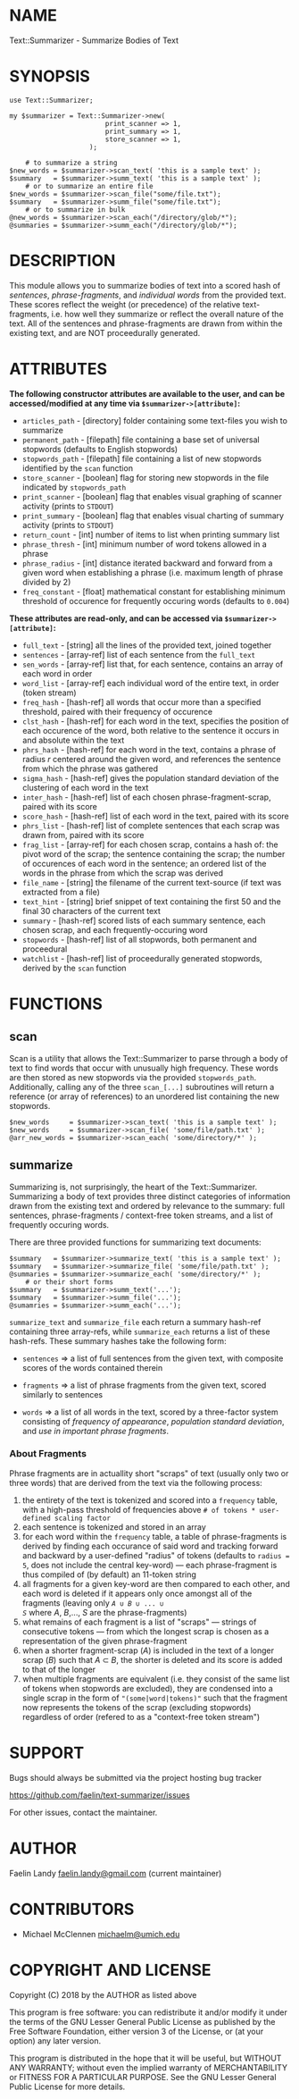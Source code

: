 # NAME

Text::Summarizer - Summarize Bodies of Text



# SYNOPSIS
	use Text::Summarizer;
	
	my $summarizer = Text::Summarizer->new(
							print_scanner => 1,
							print_summary => 1,
							store_scanner => 1,
						);
	
		# to summarize a string
	$new_words = $summarizer->scan_text( 'this is a sample text' );
	$summary   = $summarizer->summ_text( 'this is a sample text' );
	    # or to summarize an entire file
	$new_words = $summarizer->scan_file("some/file.txt");
	$summary   = $summarizer->summ_file("some/file.txt");
		# or to summarize in bulk
	@new_words = $summarizer->scan_each("/directory/glob/*");
	@summaries = $summarizer->summ_each("/directory/glob/*");



# DESCRIPTION
This module allows you to summarize bodies of text into a scored hash of  _sentences_,  _phrase-fragments_, and  _individual words_ from the provided text. These scores reflect the weight (or precedence) of the relative text-fragments, i.e. how well they summarize or reflect the overall nature of the text. All of the sentences and phrase-fragments are drawn from within the existing text, and are NOT proceedurally generated.



# ATTRIBUTES
**The following constructor attributes are available to the user, and can be accessed/modified at any time via `$summarizer->[attribute]`:**
* `articles_path`  - [directory] folder containing some text-files you wish to summarize
* `permanent_path` - [filepath] file containing a base set of universal stopwords (defaults to English stopwords)
* `stopwords_path` - [filepath] file containing a list of new stopwords identified by the `scan` function
* `store_scanner`  - [boolean] flag for storing new stopwords in the file indicated by `stopwords_path`
* `print_scanner`  - [boolean] flag that enables visual graphing of scanner activity (prints to `STDOUT`)
* `print_summary`  - [boolean] flag that enables visual charting of summary activity (prints to `STDOUT`)
* `return_count`   - [int] number of items to list when printing summary list
* `phrase_thresh`  - [int] minimum number of word tokens allowed in a phrase
* `phrase_radius`  - [int] distance iterated backward and forward from a given word when establishing a phrase (i.e. maximum length of phrase divided by 2)
* `freq_constant`  - [float] mathematical constant for establishing minimum threshold of occurence for frequently occuring words (defaults to `0.004`)


**These attributes are read-only, and can be accessed via `$summarizer->[attribute]`:**
* `full_text` - [string] all the lines of the provided text, joined together
* `sentences` - [array-ref] list of each sentence from the `full_text`
* `sen_words` - [array-ref] list that, for each sentence, contains an array of each word in order
* `word_list` - [array-ref] each individual word of the entire text, in order (token stream)
* `freq_hash` - [hash-ref] all words that occur more than a specified threshold, paired with their frequency of occurence
* `clst_hash` - [hash-ref] for each word in the text, specifies the position of each occurence of the word, both relative to the sentence it occurs in and absolute within the text
* `phrs_hash` - [hash-ref] for each word in the text, contains a phrase of radius _r_ centered around the given word, and references the sentence from which the phrase was gathered
* `sigma_hash` - [hash-ref] gives the population standard deviation of the clustering of each word in the text
* `inter_hash` - [hash-ref] list of each chosen phrase-fragment-scrap, paired with its score
* `score_hash` - [hash-ref] list of each word in the text, paired with its score
* `phrs_list`  - [hash-ref] list of complete sentences that each scrap was drawn from, paired with its score
* `frag_list`  - [array-ref] for each chosen scrap, contains a hash of: the pivot word of the scrap; the sentence containing the scrap; the number of occurences of each word in the sentence; an ordered list of the words in the phrase from which the scrap was derived
* `file_name` - [string] the filename of the current text-source (if text was extracted from a file)
* `text_hint` - [string] brief snippet of text containing the first 50 and the final 30 characters of the current text
* `summary` - [hash-ref] scored lists of each summary sentence, each chosen scrap, and each frequently-occuring word
* `stopwords` - [hash-ref] list of all stopwords, both permanent and proceedural
* `watchlist` - [hash-ref] list of proceedurally generated stopwords, derived by the `scan` function


# FUNCTIONS
## scan
Scan is a utility that allows the Text::Summarizer to parse through a body of text to find words that occur with unusually high frequency. These words are then stored as new stopwords via the provided `stopwords_path`. Additionally, calling any of the three `scan_[...]` subroutines will return a reference (or array of references) to an unordered list containing the new stopwords.

	$new_words     = $summarizer->scan_text( 'this is a sample text' );
	$new_words     = $summarizer->scan_file( 'some/file/path.txt' );
	@arr_new_words = $summarizer->scan_each( 'some/directory/*' );

## summarize
Summarizing is, not surprisingly, the heart of the Text::Summarizer. Summarizing a body of text provides three distinct categories of information drawn from the existing text and ordered by relevance to the summary: full sentences, phrase-fragments / context-free token streams, and a list of frequently occuring words.

There are three provided functions for summarizing text documents:

	$summary   = $summarizer->summarize_text( 'this is a sample text' );
	$summary   = $summarizer->summarize_file( 'some/file/path.txt' );
	@summaries = $summarizer->summarize_each( 'some/directory/*' );
		# or their short forms
	$summary   = $summarizer->summ_text('...');
	$summary   = $summarizer->summ_file('...');
	@sumamries = $summarizer->summ_each('...');

`summarize_text` and `summarize_file` each return a summary hash-ref containing three array-refs, while `summarize_each` returns a list of these hash-refs. These summary hashes take the following form:
- `sentences` => a list of full sentences from the given text, with composite scores of the words contained therein

- `fragments` => a list of phrase fragments from the given text, scored similarly to sentences

- `words`     => a list of all words in the text, scored by a three-factor system consisting of  _frequency of appearance_,  _population standard deviation_, and  _use in important phrase fragments_.


### About Fragments
Phrase fragments are in actuallity short "scraps" of text (usually only two or three words) that are derived from the text via the following process:
1. the entirety of the text is tokenized and scored into a `frequency` table, with a high-pass threshold of frequencies above `# of tokens * user-defined scaling factor`
2. each sentence is tokenized and stored in an array
3. for each word within the `frequency` table, a table of phrase-fragments is derived by finding each occurance of said word and tracking forward and backward by a user-defined "radius" of tokens (defaults to `radius = 5`, does not include the central key-word) — each phrase-fragment is thus compiled of (by default) an 11-token string
4. all fragments for a given key-word are then compared to each other, and each word is deleted if it appears only once amongst all of the fragments
(leaving only <code>_A_ ∪ _B_ ∪ ... ∪ _S_</code> where _A_, _B_,..., _S_ are the phrase-fragments)
5. what remains of each fragment is a list of "scraps" — strings of consecutive tokens — from which the longest scrap is chosen as a representation of the given phrase-fragment
6. when a shorter fragment-scrap (_A_) is included in the text of a longer scrap (_B_) such that _A_ ⊂ _B_, the shorter is deleted and its score is added to that of the longer
7. when multiple fragments are equivalent (i.e. they consist of the same list of tokens when stopwords are excluded), they are condensed into a single scrap in the form of `"(some|word|tokens)"` such that the fragment now represents the tokens of the scrap (excluding stopwords) regardless of order (refered to as a "context-free token stream")



# SUPPORT

Bugs should always be submitted via the project hosting bug tracker

https://github.com/faelin/text-summarizer/issues

For other issues, contact the maintainer.



# AUTHOR

Faelin Landy <faelin.landy@gmail.com> (current maintainer)



# CONTRIBUTORS

* Michael McClennen <michaelm@umich.edu>



# COPYRIGHT AND LICENSE

Copyright (C) 2018 by the AUTHOR as listed above

This program is free software: you can redistribute it and/or modify it under the terms of the GNU Lesser General Public License as published by the Free Software Foundation, either version 3 of the License, or (at your option) any later version.

This program is distributed in the hope that it will be useful, but WITHOUT ANY WARRANTY; without even the implied warranty of MERCHANTABILITY or FITNESS FOR A PARTICULAR PURPOSE. See the GNU Lesser General Public License for more details.
